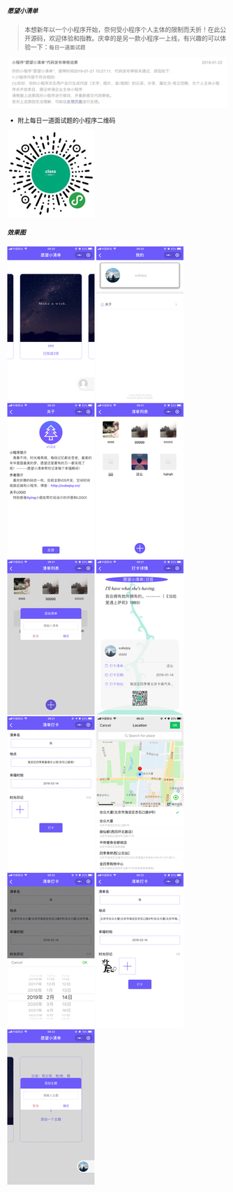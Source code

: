 ##### 愿望小清单

> 本想新年以一个小程序开始，奈何受小程序个人主体的限制而夭折！在此公开源码，欢迎体验和指教。庆幸的是另一款小程序一上线，有兴趣的可以体验一下：`每日一道面试题`

![](./images/review.png)

* 附上每日一道面试题的小程序二维码

![](./images/wxapp_review.png)
 
##### 效果图

![](./images/1.PNG)
![](./images/2.PNG)
![](./images/3.PNG)
![](./images/4.PNG)
![](./images/5.PNG)
![](./images/6.PNG)
![](./images/7.PNG)
![](./images/8.PNG)
![](./images/9.PNG)
![](./images/10.PNG)
![](./images/11.PNG)
